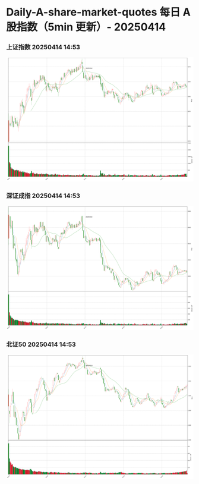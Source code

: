 
# Daily-A-share-market-quotes 每日 A 股指数（5min 更新）- 20250414

### 上证指数 20250414 14:53
![](./fig/2025/4/20250414-sh000001.png)

### 深证成指 20250414 14:53
![](./fig/2025/4/20250414-sz399001.png)

### 北证50 20250414 14:53
![](./fig/2025/4/20250414-bj899050.png)
